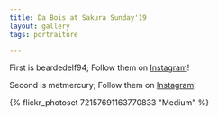 ```yaml
---
title: Da Bois at Sakura Sunday'19
layout: gallery
tags: portraiture

---
```


First is beardedelf94; Follow them on [Instagram](https://www.instagram.com/beardedelf94)!

Second is metmercury; Follow them on [Instagram](https://www.instagram.com/metmercury)!

{% flickr_photoset 72157691163770833 "Medium" %}

